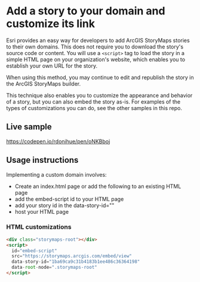 # Add a story to your domain and customize its link

Esri provides an easy way for developers to add ArcGIS StoryMaps stories to their own domains. This does not require you to download the story's source code or content. You will use a `<script>` tag to load the story in a simple HTML page on your organization's website, which enables you to establish your own URL for the story.

When using this method, you may continue to edit and republish the story in the ArcGIS StoryMaps builder.

This technique also enables you to customize the appearance and behavior of a story, but you can also embed the story as-is. For examples of the types of customizations you can do, see the other samples in this repo.

## Live sample

https://codepen.io/rdonihue/pen/oNKBboj

## Usage instructions

Implementing a custom domain involves:

- Create an index.html page or add the following to an existing HTML page
- add the embed-script id to your HTML page
- add your story id in the data-story-id=""
- host your HTML page

### HTML customizations

```html
<div class="storymaps-root"></div>
<script>
  id="embed-script"
  src="https://storymaps.arcgis.com/embed/view"
  data-story-id="1ba69ca9c31b4183b1ee486c36364198"
  data-root-node=".storymaps-root"
</script>
```

